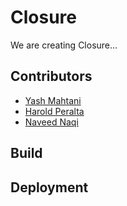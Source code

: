 # Closure

We are creating Closure...

## Contributors

- [Yash Mahtani](https://github.com/gasperjw1)
- [Harold Peralta](https://github.com/HaroldisHarold)
- [Naveed Naqi](https://github.com/Naveed-Naqi)

## Build

## Deployment
